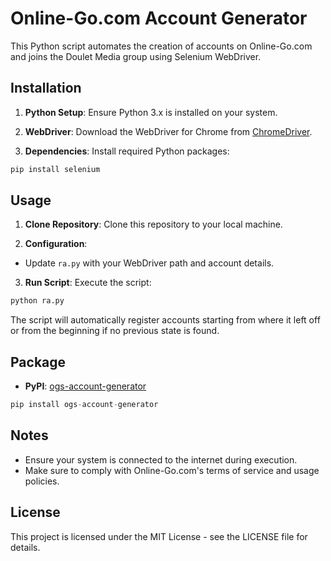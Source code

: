 # Online-Go.com Account Generator

This Python script automates the creation of accounts on Online-Go.com and joins the Doulet Media group using Selenium WebDriver.

## Installation

1. **Python Setup**: Ensure Python 3.x is installed on your system.

2. **WebDriver**: Download the WebDriver for Chrome from [ChromeDriver](https://googlechromelabs.github.io/chrome-for-testing/).

3. **Dependencies**: Install required Python packages:
```sh
pip install selenium
```

## Usage

1. **Clone Repository**: Clone this repository to your local machine.

2. **Configuration**:
- Update `ra.py` with your WebDriver path and account details.

3. **Run Script**: Execute the script:
```sh
python ra.py
```


The script will automatically register accounts starting from where it left off or from the beginning if no previous state is found.

## Package

- **PyPI**: [ogs-account-generator](https://pypi.org/project/ogs-account-generator/)
```python
pip install ogs-account-generator
```

## Notes

- Ensure your system is connected to the internet during execution.
- Make sure to comply with Online-Go.com's terms of service and usage policies.

## License

This project is licensed under the MIT License - see the LICENSE file for details.

